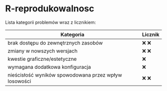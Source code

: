 # R-reprodukowalnosc

Lista kategorii problemów wraz z licznikiem:

| Kategoria | Licznik |
| --------- | ------- |
| brak dostępu do zewnętrznych zasobów | :x: :x: |
| zmiany w nowszych wersjach | :x: :x:|
| kwestie graficzne/estetyczne | :x: |
| wymagana dodatkowa konfiguracja | :x: |
| nieścisłość wyników spowodowana przez wpływ losowości | :x: :x: |